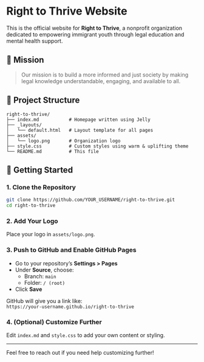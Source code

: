 # Right to Thrive Website

This is the official website for **Right to Thrive**, a nonprofit organization dedicated to empowering immigrant youth through legal education and mental health support.

## 🌟 Mission

> Our mission is to build a more informed and just society by making legal knowledge understandable, engaging, and available to all.

## 📁 Project Structure

```
right-to-thrive/
├── index.md           # Homepage written using Jelly
├── _layouts/
│   └── default.html   # Layout template for all pages
├── assets/
│   └── logo.png       # Organization logo
├── style.css          # Custom styles using warm & uplifting theme
└── README.md          # This file
```

## 🚀 Getting Started

### 1. Clone the Repository

```bash
git clone https://github.com/YOUR_USERNAME/right-to-thrive.git
cd right-to-thrive
```

### 2. Add Your Logo

Place your logo in `assets/logo.png`.

### 3. Push to GitHub and Enable GitHub Pages

- Go to your repository’s **Settings > Pages**
- Under **Source**, choose:
  - Branch: `main`
  - Folder: `/ (root)`
- Click **Save**

GitHub will give you a link like:  
`https://your-username.github.io/right-to-thrive`

### 4. (Optional) Customize Further

Edit `index.md` and `style.css` to add your own content or styling.

---

Feel free to reach out if you need help customizing further!
